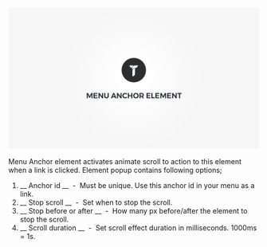 <div class="thz-doc-image max">
<a class="thz-lightbox mfp-iframe" href="https://www.youtube.com/watch?v=4588h_eeuaI" data-mfp-title="Creatus WordPress Theme Menu Anchor Element" data-modal-size="large">
	<img src="../../docs-media/splash-menu-anchor-element.jpg" alt="Creatus WordPress Theme Menu Anchor Element" />
</a>
</div>

Menu Anchor element activates animate scroll to action to this element when a link is clicked. Element popup contains following options;

1. __ Anchor id __ &nbsp;-&nbsp; Must be unique. Use this anchor id in your menu as a link.
1. __ Stop scroll __ &nbsp;-&nbsp; Set when to stop the scroll.
1. __ Stop before or after __ &nbsp;-&nbsp; How many px before/after the element to stop the scroll.
1. __ Scroll duration __ &nbsp;-&nbsp; Set scroll effect duration in milliseconds. 1000ms = 1s.
